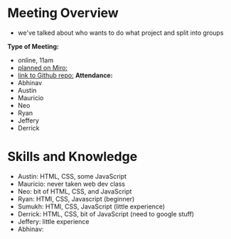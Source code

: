 # Meeting Overview
- we've talked about who wants to do what project and split into groups
  
**Type of Meeting:**
- online, 11am
- [planned on Miro:](https://miro.com/app/board/uXjVKR5LBGo=/)
- [link to Github repo:](https://github.com/cse110-sp24-group34/warmup-exercise)
**Attendance:**
- Abhinav
- Austin
- Mauricio
- Neo
- Ryan
- Jeffery
- Derrick

# Skills and Knowledge
- Austin: HTML, CSS, some JavaScript
- Mauricio: never taken web dev class
- Neo: bit of HTML, CSS, and JavaScript
- Ryan: HTMl, CSS, Javascript (beginner)
- Sumukh: HTMl, CSS, JavaScript (little experience)
- Derrick: HTML, CSS, bit of JavaScript (need to google stuff)
- Jeffery: little experience
- Abhinav: 
